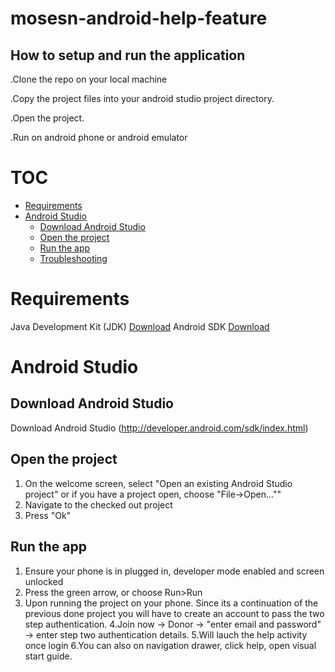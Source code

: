 # mosesn-android-help-feature

## How to setup and run the application 
.Clone the repo on your local machine

.Copy the project files into your android studio  project directory.

.Open the project.

.Run on android phone or android emulator

# TOC

  * [Requirements](#requirements)
  * [Android Studio](#android-studio)
    * [Download Android Studio](#download-android-studio)
    * [Open the project](#open-the-project)
    * [Run the app](#run-the-app)
    * [Troubleshooting](#troubleshooting)

# Requirements

Java Development Kit (JDK) [Download](http://www.oracle.com/technetwork/java/javase/downloads/jdk8-downloads-2133151.html)
Android SDK [Download](http://developer.android.com/sdk/index.html)

# Android Studio

## Download Android Studio
Download Android Studio (http://developer.android.com/sdk/index.html)

## Open the project
  1. On the welcome screen, select "Open an existing Android Studio project" or if you have a project open, choose "File->Open...""
  2. Navigate to the checked out project
  3. Press "Ok"
  

## Run the app
  1. Ensure your phone is in plugged in, developer mode enabled and screen unlocked
  2. Press the green arrow, or choose Run>Run
  3. Upon running the project on your phone. Since its a continuation of the previous done project you will have to create an account to pass the two step authentication.
  4.Join now -> Donor -> "enter email and password" -> enter step two authentication details.
  5.Will lauch the help activity once login
  6.You can also on  navigation drawer, click help, open visual start guide.

